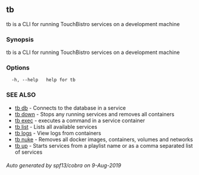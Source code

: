 ## tb

tb is a CLI for running TouchBistro services on a development machine

### Synopsis

tb is a CLI for running TouchBistro services on a development machine

### Options

```
  -h, --help   help for tb
```

### SEE ALSO

* [tb db](tb_db.md)	 - Connects to the database in a service
* [tb down](tb_down.md)	 - Stops any running services and removes all containers
* [tb exec](tb_exec.md)	 - executes a command in a service container
* [tb list](tb_list.md)	 - Lists all available services
* [tb logs](tb_logs.md)	 - View logs from containers
* [tb nuke](tb_nuke.md)	 - Removes all docker images, containers, volumes and networks
* [tb up](tb_up.md)	 - Starts services from a playlist name or as a comma separated list of services

###### Auto generated by spf13/cobra on 9-Aug-2019

